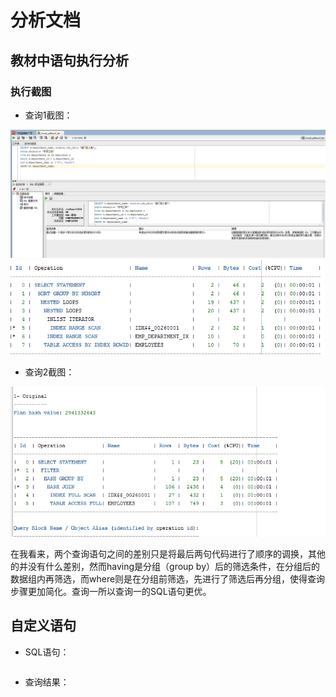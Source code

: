# 分析文档
## 教材中语句执行分析
### 执行截图
* 查询1截图：

![图片加载失败](https://github.com/hwrbox/Oracle/blob/master/%E6%B5%8B%E8%AF%95/4.PNG)
![图片加载失败](https://github.com/hwrbox/Oracle/blob/master/%E6%B5%8B%E8%AF%95/1.png)

* 查询2截图：

![图片加载失败](https://github.com/hwrbox/Oracle/blob/master/%E6%B5%8B%E8%AF%95/2.png)


在我看来，两个查询语句之间的差别只是将最后两句代码进行了顺序的调换，其他的并没有什么差别，然而having是分组（group by）后的筛选条件，在分组后的数据组内再筛选，而where则是在分组前筛选，先进行了筛选后再分组，使得查询步骤更加简化。查询一所以查询一的SQL语句更优。

## 自定义语句
* SQL语句：
```sql

```
* 查询结果：
